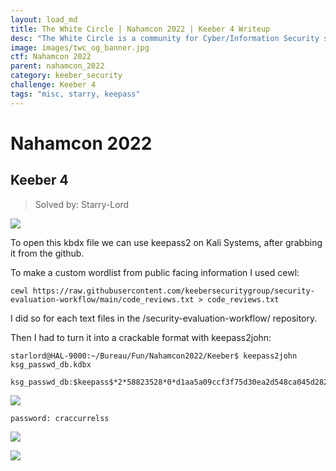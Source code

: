 ```yaml
---
layout: load_md
title: The White Circle | Nahamcon 2022 | Keeber 4 Writeup
desc: "The White Circle is a community for Cyber/Information Security students, enthusiasts and professionals. You can discuss anything related to Security, share your knowledge with others, get help when you need it and proceed further in your journey with amazing people from all over the world."
image: images/twc_og_banner.jpg
ctf: Nahamcon 2022
parent: nahamcon_2022
category: keeber_security
challenge: Keeber 4
tags: "misc, starry, keepass"
---
```


<h1 class="heading card-title white-text">Nahamcon 2022</h1>

## Keeber 4
> Solved by: Starry-Lord

![](https://i.imgur.com/gNzQkHh.png)


To open this kbdx file we can use keepass2 on Kali Systems, after grabbing it from the github. 

To make a custom wordlist from public facing information I used cewl:

```
cewl https://raw.githubusercontent.com/keebersecuritygroup/security-evaluation-workflow/main/code_reviews.txt > code_reviews.txt 
```

I did so for each text files in the /security-evaluation-workflow/ repository.

Then I had to turn it into a crackable format with keepass2john:

```
starlord@HAL-9000:~/Bureau/Fun/Nahamcon2022/Keeber$ keepass2john ksg_passwd_db.kdbx 

ksg_passwd_db:$keepass$*2*58823528*0*d1aa5a09ccf3f75d30ea2d548ca045d28252c90adc8bf016bd444cbb3d6d5f65*580f6c41d95ea9407da649ee0312209f1686edf0b779458d57288ed7043c60ff*aec6b24ac45bf46d4b632d5e408799c7*4fa205b599089f79005e176c9c47690ffc58492169309a47613d4269a8ef2a52*f51a2a1f36f1ca1d10439aa78eccece46337274880f594f5a62a703f6007374f
```

![](https://i.imgur.com/kclUiYV.png)

```
password: craccurrelss
```

![](https://i.imgur.com/mH7mPvb.png)

![](https://i.imgur.com/AXs6oPQ.png)

